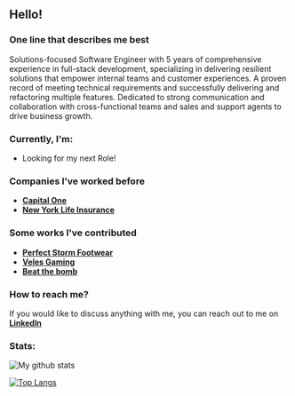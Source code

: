 ## Hello!

### One line that describes me best
Solutions-focused Software Engineer with 5 years of comprehensive experience in full-stack development, specializing in delivering resilient solutions that empower internal teams and customer experiences. A proven record of meeting technical requirements and successfully delivering and refactoring multiple features. Dedicated to strong communication and collaboration with cross-functional teams and sales and support agents to drive business growth.

### Currently, I'm:
- Looking for my next Role!

### Companies I've worked before
 - [**Capital One**](https://www.capitalone.com/)
 - [**New York Life Insurance**](https://www.newyorklife.com/)

### Some works I've contributed
- [**Perfect Storm Footwear**](https://www.perfectstormfootwear.com/)
- [**Veles Gaming**](https://velesgaming.com/)
- [**Beat the bomb**](https://beatthebomb.com/)

### How to reach me?
If you would like to discuss anything with me, you can reach out to me on [**LinkedIn**](https://www.linkedin.com/in/pavel-machuca/)
### Stats:
![My github stats](https://github-readme-stats.vercel.app/api?username=pavel6767&show_icons=true&count_private=true)

[![Top Langs](https://github-readme-stats.vercel.app/api/top-langs/?username=pavel6767&layout=compact)](https://github.com/anuraghazra/github-readme-stats)
